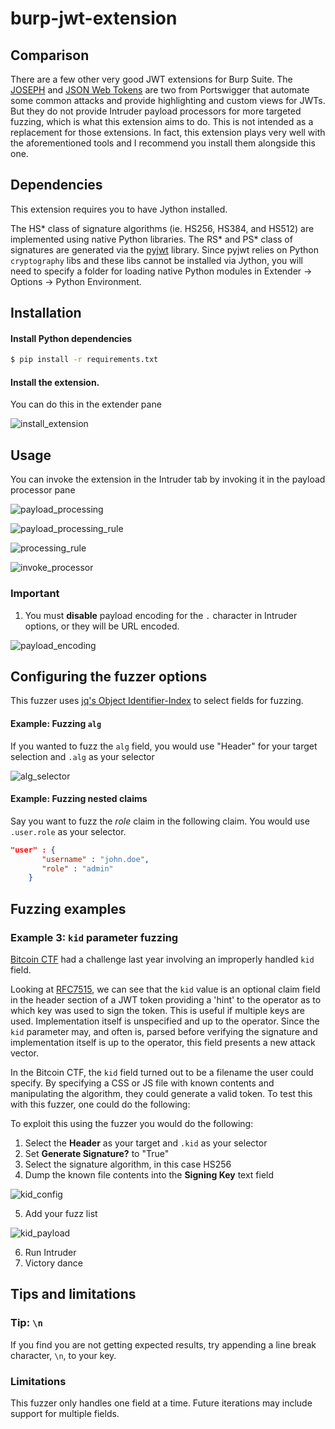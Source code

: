 # burp-jwt-extension

## Comparison

There are a few other very good JWT extensions for Burp Suite. The [JOSEPH](https://github.com/portswigger/json-web-token-attacker) and [JSON Web Tokens](https://github.com/portswigger/json-web-tokens) are two from Portswigger that automate some common attacks and provide highlighting and custom views for JWTs. But they do not provide Intruder payload processors for more targeted fuzzing, which is what this extension aims to do. This is not intended as a replacement for those extensions. In fact, this extension plays very well with the aforementioned tools and I recommend you install them alongside this one.

## Dependencies

This extension requires you to have Jython installed.

The HS* class of signature algorithms (ie. HS256, HS384, and HS512) are implemented using native Python libraries. The RS* and PS* class of signatures are generated via the [pyjwt](https://pyjwt.readthedocs.io/en/latest/) library. Since pyjwt relies on Python `cryptography` libs and these libs cannot be installed via Jython, you will need to specify a folder for loading native Python modules in Extender -> Options -> Python Environment. 

## Installation

#### Install Python dependencies

```bash
$ pip install -r requirements.txt
```

#### Install the extension.

You can do this in the extender pane

![install_extension](https://github.com/cle0patra/burp-jwt-extension-images/blob/master/install_extension.png)


## Usage

You can invoke the extension in the Intruder tab by invoking it in the payload processor pane

![payload_processing](https://github.com/cle0patra/burp-jwt-extension-images/blob/master/payload_processing.png)

![payload_processing_rule](https://github.com/cle0patra/burp-jwt-extension-images/blob/master/payload_processing_rule.png)

![processing_rule](https://github.com/cle0patra/burp-jwt-extension-images/blob/master/processing_rule.png)

![invoke_processor](https://github.com/cle0patra/burp-jwt-extension-images/blob/master/invoke_processor.png)

### **Important**

1. You must **disable** payload encoding for the `.` character in Intruder options, or they will be URL encoded.

![payload_encoding](https://github.com/cle0patra/burp-jwt-extension-images/blob/master/payload_encoding.png)

## Configuring the fuzzer options

This fuzzer uses [jq's Object Identifier-Index](https://stedolan.github.io/jq/manual/#Basicfilters) to select fields for fuzzing.

#### Example: Fuzzing `alg`

If you wanted to fuzz the `alg` field, you would use "Header" for your target selection and `.alg` as your selector

![alg_selector](https://github.com/cle0patra/burp-jwt-extension-images/blob/master/alg_selector.png)

#### Example: Fuzzing nested claims

Say you want to fuzz the _role_ claim in the following claim. You would use `.user.role` as your selector.

```json
"user" : { 
       "username" : "john.doe", 
       "role" : "admin" 
    } 
```

## Fuzzing examples

### Example 3: `kid` parameter fuzzing

[Bitcoin CTF](https://bitcoinctf.com) had a challenge last year involving an improperly handled `kid` field. 

Looking at [RFC7515](https://tools.ietf.org/html/rfc7515#section-4.1.4), we can see that the `kid` value is an optional claim field in the header section of a JWT token providing a 'hint' to the operator as to which key was used to sign the token. This is useful if multiple keys are used. Implementation itself is unspecified and up to the operator. Since the `kid` parameter may, and often is, parsed before verifying the signature and implementation itself is up to the operator, this field presents a new attack vector.

In the Bitcoin CTF, the `kid` field turned out to be a filename the user could specify. By specifying a CSS or JS file with known contents and manipulating the algorithm, they could generate a valid token. To test this with this fuzzer, one could do the following:

To exploit this using the fuzzer you would do the following:

1. Select the **Header** as your target and `.kid` as your selector
2. Set **Generate Signature?** to "True"
3. Select the signature algorithm, in this case HS256
4. Dump the known file contents into the **Signing Key** text field

![kid_config](https://github.com/cle0patra/burp-jwt-extension-images/blob/master/kid_config.png) 

5. Add your fuzz list

![kid_payload](https://github.com/cle0patra/burp-jwt-extension-images/blob/master/kid_payload.png) 

6. Run Intruder
7. Victory dance

## Tips and limitations

### Tip: `\n`

If you find you are not getting expected results, try appending a line break character, `\n`, to your key.

### Limitations

This fuzzer only handles one field at a time. Future iterations may include support for multiple fields.
